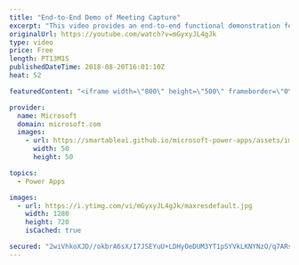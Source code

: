```yaml
---
title: "End-to-End Demo of Meeting Capture"
excerpt: "This video provides an end-to-end functional demonstration for the Meeting Capture PowerApp sample template.   Learn more: https://powerapps.microsoft.com/en-us/blog/capture-meetings-notes-like-a-pro/"
originalUrl: https://youtube.com/watch?v=mGyxyJL4gJk
type: video
price: Free
length: PT13M1S
publishedDateTime: 2018-08-20T16:01:10Z
heat: 52

featuredContent: "<iframe width=\"800\" height=\"500\" frameborder=\"0\" src=\"https://www.youtube.com/embed/mGyxyJL4gJk\" allow=\"accelerometer; autoplay; encrypted-media; gyroscope; picture-in-picture\" allowfullscreen></iframe>"

provider:
  name: Microsoft
  domain: microsoft.com
  images:
    - url: https://smartableai.github.io/microsoft-power-apps/assets/images/organizations/microsoft.com-50x50.jpg
      width: 50
      height: 50

topics:
  - Power Apps

images:
  - url: https://i.ytimg.com/vi/mGyxyJL4gJk/maxresdefault.jpg
    width: 1280
    height: 720
    isCached: true

secured: "2wiVhkoXJD//okbrA6sX/I7JSEYuU+LDHyOeDUM3YT1pSYVkLKNYNzO/q7ARswkFO3+n1V8008+HpERWiCFc8vDz1kO4ZyI9wKoUtYSJXKErZRoOmymI3wEyrRmbH+fKWLvaO/2fA0GCEDpG4cdveXh2SAKgpzxcMzfKYAnpUIO6spq4crU6460Gyj3r8zSjePKrwIJfEh1dUk2Eyt/jVzTAluMQlwi0S/v4WXDHRgGm+ko5saLqd24NwyjrG/9Wl8+VSw2kseYFZTTQu/cw/NDbAE9PPpUX5a5cnMTrQgLwqZVomE+eTVquHMG2k79LvFWQd5ryICj099PvdWFj1w9+eYbQozojP75yo7Ff65JGS/4TN5v521dvIw4SVc02AVY9sXkpWIC69Md1pUJpiPrTXQpQlzz1E7Y+ucZEyIY=;MHaPLSBd9XjVrosE5nqCRQ=="
---
```


